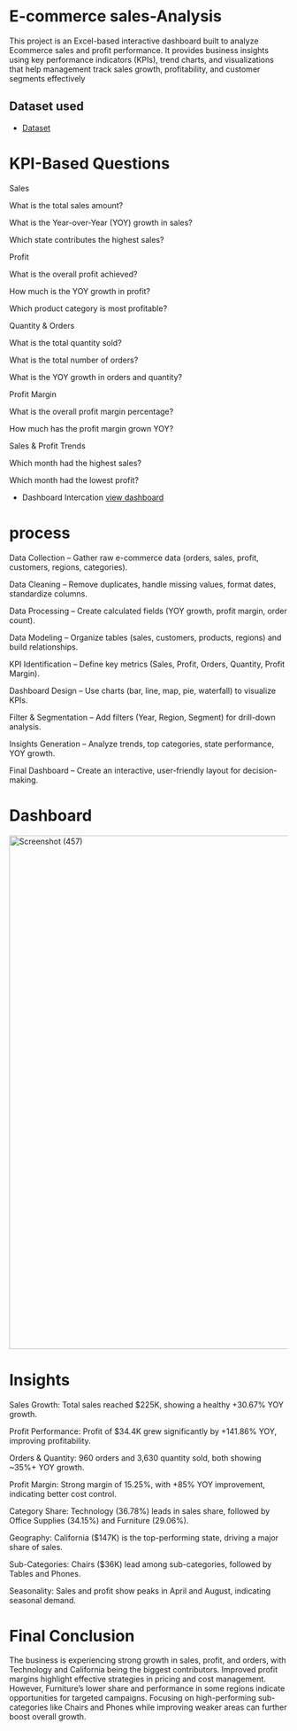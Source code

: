 # E-commerce sales-Analysis
This project is an Excel-based interactive dashboard built to analyze Ecommerce sales and profit performance. It provides business insights using key performance indicators (KPIs), trend charts, and visualizations that help management track sales growth, profitability, and customer segments effectively

## Dataset used
- <a href="https://github.com/Maheshyadav2711/Data_Analysis_Dashboard/blob/main/Ecommerce%20Sales%20Analysis.xlsx">Dataset</a>


# KPI-Based Questions

Sales

What is the total sales amount?

What is the Year-over-Year (YOY) growth in sales?

Which state contributes the highest sales?

Profit

What is the overall profit achieved?

How much is the YOY growth in profit?

Which product category is most profitable?

Quantity & Orders

What is the total quantity sold?

What is the total number of orders?

What is the YOY growth in orders and quantity?

Profit Margin

What is the overall profit margin percentage?

How much has the profit margin grown YOY?

Sales & Profit Trends

Which month had the highest sales?

Which month had the lowest profit?

- Dashboard Intercation   <a href="https://github.com/Maheshyadav2711/Data_Analysis_Dashboard/blob/main/Screenshot%20(457).png">view dashboard</a>

# process 
Data Collection – Gather raw e-commerce data (orders, sales, profit, customers, regions, categories).

Data Cleaning – Remove duplicates, handle missing values, format dates, standardize columns.

Data Processing – Create calculated fields (YOY growth, profit margin, order count).

Data Modeling – Organize tables (sales, customers, products, regions) and build relationships.

KPI Identification – Define key metrics (Sales, Profit, Orders, Quantity, Profit Margin).

Dashboard Design – Use charts (bar, line, map, pie, waterfall) to visualize KPIs.

Filter & Segmentation – Add filters (Year, Region, Segment) for drill-down analysis.

Insights Generation – Analyze trends, top categories, state performance, YOY growth.

Final Dashboard – Create an interactive, user-friendly layout for decision-making.



# Dashboard

<img width="1852" height="927" alt="Screenshot (457)" src="https://github.com/user-attachments/assets/412b7e9b-86f0-4987-873b-dd591f820135" />


# Insights

Sales Growth: Total sales reached $225K, showing a healthy +30.67% YOY growth.

Profit Performance: Profit of $34.4K grew significantly by +141.86% YOY, improving profitability.

Orders & Quantity: 960 orders and 3,630 quantity sold, both showing ~35%+ YOY growth.

Profit Margin: Strong margin of 15.25%, with +85% YOY improvement, indicating better cost control.

Category Share: Technology (36.78%) leads in sales share, followed by Office Supplies (34.15%) and Furniture (29.06%).

Geography: California ($147K) is the top-performing state, driving a major share of sales.

Sub-Categories: Chairs ($36K) lead among sub-categories, followed by Tables and Phones.

Seasonality: Sales and profit show peaks in April and August, indicating seasonal demand.

# Final Conclusion
The business is experiencing strong growth in sales, profit, and orders, with Technology and California being the biggest contributors. Improved profit margins highlight effective strategies in pricing and cost management. However, Furniture’s lower share and performance in some regions indicate opportunities for targeted campaigns. Focusing on high-performing sub-categories like Chairs and Phones while improving weaker areas can further boost overall growth.



